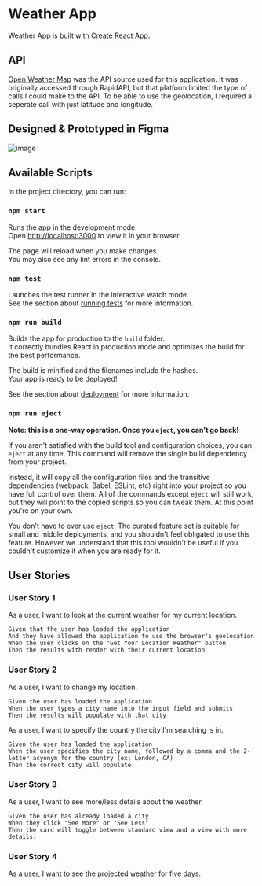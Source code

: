 # Weather App

Weather App is built with [Create React App](https://github.com/facebook/create-react-app).

## API
[Open Weather Map](https://openweathermap.org/current) was the API source used for this application. It was originally accessed through RapidAPI, but that platform limited the type of calls I could make to the API. To be able to use the geolocation, I required a seperate call with just latitude and longitude.

## Designed & Prototyped in Figma
![image](https://user-images.githubusercontent.com/71335643/148299203-918cbe9f-6c47-4dc8-b849-c5f8315e9c15.png)

## Available Scripts

In the project directory, you can run:

### `npm start`

Runs the app in the development mode.\
Open [http://localhost:3000](http://localhost:3000) to view it in your browser.

The page will reload when you make changes.\
You may also see any lint errors in the console.

### `npm test`

Launches the test runner in the interactive watch mode.\
See the section about [running tests](https://facebook.github.io/create-react-app/docs/running-tests) for more information.

### `npm run build`

Builds the app for production to the `build` folder.\
It correctly bundles React in production mode and optimizes the build for the best performance.

The build is minified and the filenames include the hashes.\
Your app is ready to be deployed!

See the section about [deployment](https://facebook.github.io/create-react-app/docs/deployment) for more information.

### `npm run eject`

**Note: this is a one-way operation. Once you `eject`, you can't go back!**

If you aren't satisfied with the build tool and configuration choices, you can `eject` at any time. This command will remove the single build dependency from your project.

Instead, it will copy all the configuration files and the transitive dependencies (webpack, Babel, ESLint, etc) right into your project so you have full control over them. All of the commands except `eject` will still work, but they will point to the copied scripts so you can tweak them. At this point you're on your own.

You don't have to ever use `eject`. The curated feature set is suitable for small and middle deployments, and you shouldn't feel obligated to use this feature. However we understand that this tool wouldn't be useful if you couldn't customize it when you are ready for it.

## User Stories

### User Story 1
As a user, I want to look at the current weather for my current location.

```
Given that the user has loaded the application
And they have allowed the application to use the browser's geolocation
When the user clicks on the "Get Your Location Weather" button
Then the results with render with their current location
```

### User Story 2
As a user, I want to change my location.
```
Given the user has loaded the application
When the user types a city name into the input field and submits
Then the results will populate with that city
```

As a user, I want to specify the country the city I'm searching is in.
```
Given the user has loaded the application
When the user specifies the city name, followed by a comma and the 2-letter acyonym for the country (ex; London, CA)
Then the correct city will populate.
```

### User Story 3
As a user, I want to see more/less details about the weather.
```
Given the user has already loaded a city
When they click "See More" or "See Less"
Then the card will toggle between standard view and a view with more details.
```

### User Story 4
As a user, I want to see the projected weather for five days.
 
